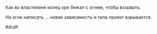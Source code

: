 Как во властелине колец орк бежал с огнем, чтобы взорвать.

На огне написать ... новая зависимость и типа проект взрывается.

#draft